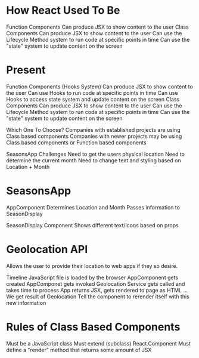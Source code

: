 # How React Used To Be

Function Components
  Can produce JSX to show content to the user
Class Components
  Can produce JSX to show content to the user
  Can use the Lifecycle Method system to run code at specific points in time
  Can use the "state" system to update content on the screen 


# Present

Function Components (Hooks System)
  Can produce JSX to show content to the user
  Can use Hooks to run code at specific points in time
  Can use Hooks to access state system and update content on the screen
Class Components
  Can produce JSX to show content to the user
  Can use the Lifecycle Method system to run code at specific points in time
  Can use the "state" system to update content on the screen 

Which One To Choose?
  Companies with established projects are using Class based components 
  Companies with newer projects may be using Class based components or Function based components

SeasonsApp Challenges
  Need to get the users physical location 
  Need to determine the current month
  Need to change text and styling based on Location + Month



# SeasonsApp

AppComponent
  Determines Location and Month 
  Passes information to SeasonDisplay

SeasonDisplay Component
  Shows different text/icons based on props

# Geolocation API
Allows the user to provide their location to web apps if they so desire.

Timeline
  JavaScript file is loaded by the browser
  AppComponent gets created
  AppComponet gets invoked
  Geolocation Service gets called and takes time to process
  App returns JSX, gets rendered to page as HTML
  ...
  We get result of Geolocation
  Tell the component to rerender itself with this new information

# Rules of Class Based Components
Must be a JavaScript class
Must extend (subclass) React.Component
Must define a "render" method that returns some amount of JSX


